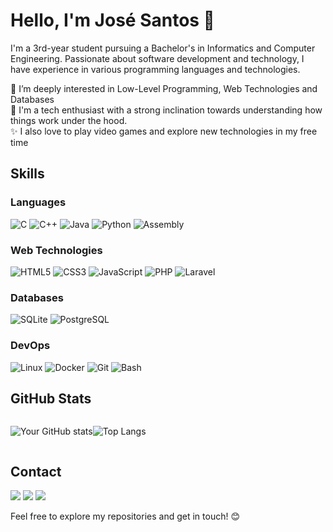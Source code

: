 # Hello, I'm José Santos 👋

I'm a 3rd-year student pursuing a Bachelor's in Informatics and Computer Engineering. Passionate about software development and technology, I have experience in various programming languages and technologies.

:telescope: I’m deeply interested in Low-Level Programming, Web Technologies and Databases <br />
:seedling: I'm a tech enthusiast with a strong inclination towards understanding how things work under the hood. <br />
:sparkles: I also love to play video games and explore new technologies in my free time <br />



## Skills

### Languages
![C](https://img.shields.io/badge/-C-00599C?style=flat-square&logo=c)
![C++](https://img.shields.io/badge/-C++-00599C?style=flat-square&logo=c)
![Java](https://img.shields.io/badge/-Java-ED8B00?style=flat-square&logo=java&logoColor=white)
![Python](https://img.shields.io/badge/-Python-3776AB?style=flat-square&logo=python&logoColor=white)
![Assembly](https://img.shields.io/badge/-Assembly-654FF0?style=flat-square&logo=assemblyscript&logoColor=white)

### Web Technologies
![HTML5](https://img.shields.io/badge/-HTML5-E34F26?style=flat-square&logo=html5&logoColor=white)
![CSS3](https://img.shields.io/badge/-CSS3-1572B6?style=flat-square&logo=css3)
![JavaScript](https://img.shields.io/badge/-JavaScript-black?style=flat-square&logo=javascript)
![PHP](https://img.shields.io/badge/-PHP-777BB4?style=flat-square&logo=php&logoColor=white)
![Laravel](https://img.shields.io/badge/-Laravel-FF2D20?style=flat-square&logo=laravel&logoColor=white)

### Databases
![SQLite](https://img.shields.io/badge/-SQLite-003B57?style=flat-square&logo=sqlite&logoColor=white)
![PostgreSQL](https://img.shields.io/badge/-PostgreSQL-336791?style=flat-square&logo=postgresql)

### DevOps
![Linux](https://img.shields.io/badge/-Linux-FCC624?style=flat-square&logo=linux&logoColor=black)
![Docker](https://img.shields.io/badge/-Docker-black?style=flat-square&logo=docker)
![Git](https://img.shields.io/badge/-Git-black?style=flat-square&logo=git)
![Bash](https://img.shields.io/badge/-Bash-4EAA25?style=flat-square&logo=gnu-bash&logoColor=white)

## GitHub Stats

<div style="display: flex; flex-direction: row;">
  
  ![Your GitHub stats](https://github-readme-stats.vercel.app/api?username=jose03pedro&show_icons=true&hide_border=true&theme=catppuccin_mocha)
  
  ![Top Langs](https://github-readme-stats.vercel.app/api/top-langs/?username=jose03pedro&layout=compact&hide_border=true&theme=catppuccin_mocha)
  
</div>

## Contact

<a href="mailto:zepedrossantos@gmail.com" target="_blank"><img src="https://img.shields.io/badge/Email-zepedrossantos@gmail.com-teal?style=for-the-badge&color=8a73ac&logo=gmail"></a>
<a href="https://www.linkedin.com/in/jose03pedro" target="_blank"><img src="https://img.shields.io/badge/LinkedIn-José%20Santos-teal?style=for-the-badge&color=8a73ac&logo=linkedin"></a>
<a href="https://www.instagram.com/jose03pedro_" target="_blank"><img src="https://img.shields.io/badge/Instagram-@jose03pedro_-teal?style=for-the-badge&color=8a73ac&logo=instagram"></a>

Feel free to explore my repositories and get in touch! 😊